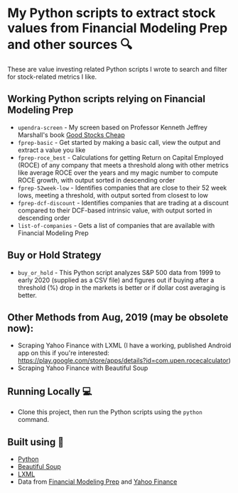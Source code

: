 # My Python scripts to extract stock values from Financial Modeling Prep and other sources 🔍

These are value investing related Python scripts I wrote to search and filter for stock-related metrics I like.

## Working Python scripts relying on Financial Modeling Prep 

- `upendra-screen` - My screen based on Professor Kenneth Jeffrey Marshall's book [Good Stocks Cheap](https://www.amazon.com/Good-Stocks-Cheap-Confidence-Outperformance/dp/125983607X)
- `fprep-basic` - Get started by making a basic call, view the output and extract a value you like
- `fprep-roce_best` - Calculations for getting Return on Capital Employed (ROCE) of any company that meets a threshold along with other metrics like average ROCE over the years and my magic number to compute ROCE growth, with output sorted in descending order
- `fprep-52week-low` - Identifies companies that are close to their 52 week lows, meeting a threshold, with output sorted from closest to low
- `fprep-dcf-discount` - Identifies companies that are trading at a discount compared to their DCF-based intrinsic value, with output sorted in descending order
- `list-of-companies` - Gets a list of companies that are available with Financial Modeling Prep

## Buy or Hold Strategy

- `buy_or_hold` - This Python script analyzes S&P 500 data from 1999 to early 2020 (supplied as a CSV file) and figures out if buying after a threshold (%) drop in the markets is better or if dollar cost averaging is better.

## Other Methods from Aug, 2019 (may be obsolete now):

- Scraping Yahoo Finance with LXML (I have a working, published Android app on this if you're interested: https://play.google.com/store/apps/details?id=com.upen.rocecalculator)
- Scraping Yahoo Finance with Beautiful Soup

## Running Locally 💻

- Clone this project, then run the Python scripts using the `python` command.

## Built using 🧰

- [Python](https://python.org/)
- [Beautiful Soup](https://www.crummy.com/software/BeautifulSoup/bs4/doc/)
- [LXML](https://lxml.de)
- Data from [Financial Modeling Prep](https://financialmodelingprep.com) and [Yahoo Finance](https://finance.yahoo.com)

